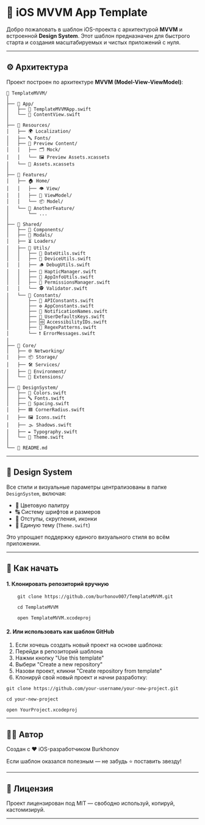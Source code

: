 # 📱 iOS MVVM App Template

Добро пожаловать в шаблон iOS-проекта с архитектурой **MVVM** и встроенной **Design System**. Этот шаблон предназначен для быстрого старта и создания масштабируемых и чистых приложений с нуля.

---

## ⚙️ Архитектура

Проект построен по архитектуре **MVVM (Model-View-ViewModel)**:

    📁 TemplateMVVM/
    │
    ├── 📁 App/
    │   ├── 🧩 TemplateMVVMApp.swift
    │   └── 🧩 ContentView.swift
    │
    ├── 📁 Resources/
    │   ├── 🌍 Localization/
    │   ├── 🔤 Fonts/
    │   ├── 🧪 Preview Content/
    │   │   ├── 🗂️ Mock/
    │   │   └── 🖼️ Preview Assets.xcassets
    │   └── 🎨 Assets.xcassets
    │
    ├── 📁 Features/
    │   ├── 🏠 Home/
    │   │   ├── 👁️ View/
    │   │   ├── 🧠 ViewModel/
    │   │   └── 📦 Model/
    │   └── 🧩 AnotherFeature/
    │       └── ...
    │
    ├── 📁 Shared/
    │   ├── 🧱 Components/
    │   ├── 💬 Modals/
    │   ├── ⏳ Loaders/
    │   ├── 🔧 Utils/
    │   │   ├── 📆 DateUtils.swift  
    │   │   ├── 📱 DeviceUtils.swift  
    │   │   ├── 🪵 DebugUtils.swift  
    │   │   ├── 🌟 HapticManager.swift  
    │   │   ├── 🧾 AppInfoUtils.swift  
    │   │   ├── 🔐 PermissionsManager.swift  
    │   │   └── 🕵️ Validator.swift  
    │   └── 🧷 Constants/
    │       ├── 🔗 APIConstants.swift  
    │       ├── ⚙️ AppConstants.swift  
    │       ├── 🔔 NotificationNames.swift  
    │       ├── 💾 UserDefaultsKeys.swift  
    │       ├── 🆔 AccessibilityIDs.swift  
    │       ├── 🧬 RegexPatterns.swift  
    │       └── ❗ ErrorMessages.swift  
    │   
    ├── 📁 Core/
    │   ├── 🌐 Networking/
    │   ├── 📦 Storage/
    │   ├── 🛠️ Services/
    │   ├── 🌱 Environment/
    │   └── 🧩 Extensions/
    │
    ├── 🎨 DesignSystem/
    │   ├── 🎨 Colors.swift
    │   ├── 🔤 Fonts.swift
    │   ├── 📐 Spacing.swift
    │   ├── 🟦 CornerRadius.swift
    │   ├── 🖼️ Icons.swift
    │   ├── 🌫️ Shadows.swift
    │   ├── ✒️ Typography.swift
    │   └── 🌈 Theme.swift
    │
    └── 📘 README.md


---

## 🎨 Design System

Все стили и визуальные параметры централизованы в папке `DesignSystem`, включая:

- 🎨 Цветовую палитру
- 🔠 Систему шрифтов и размеров
- 📐 Отступы, скругления, иконки
- 🧱 Единую тему (`Theme.swift`)

Это упрощает поддержку единого визуального стиля во всём приложении.

---

## 🚀 Как начать
#### 1. Клонировать репозиторий вручную
```
    git clone https://github.com/burhonov007/TemplateMVVM.git
```
```
    cd TemplateMVVM
```
```
    open TemplateMVVM.xcodeproj
```

#### 2. Или использовать как шаблон GitHub

1) Если хочешь создать новый проект на основе шаблона:
2) Перейди в репозиторий шаблона
3) Нажми кнопку "Use this template"
4) Выбери "Create a new repository"
5) Назови проект, кликни "Create repository from template"
6) Клонируй свой новый проект и начни разработку:

```
git clone https://github.com/your-username/your-new-project.git
```
```
cd your-new-project
```
```
open YourProject.xcodeproj
```
---
## 👨‍💻 Автор

Создан с ❤️ iOS-разработчиком Burkhonov

Если шаблон оказался полезным — не забудь ⭐️ поставить звезду!

---

## 📄 Лицензия
Проект лицензирован под MIT — свободно используй, копируй, кастомизируй.

---
